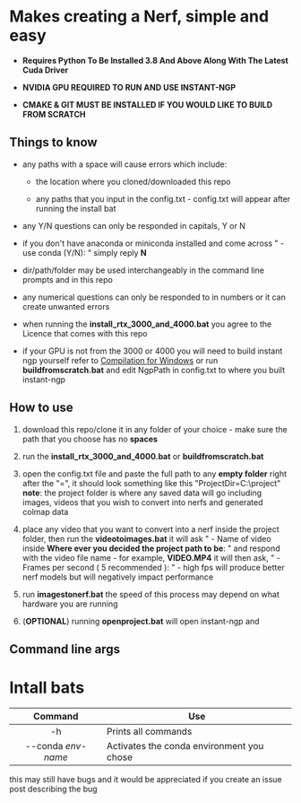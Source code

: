 # **Makes creating a Nerf, simple and easy**

- **Requires Python To Be Installed 3.8 And Above Along With The Latest Cuda Driver**

-  **NVIDIA GPU REQUIRED TO RUN AND USE INSTANT-NGP**
  
- **CMAKE & GIT MUST BE INSTALLED IF YOU WOULD LIKE TO BUILD FROM SCRATCH** 

## **Things to know**
- any paths with a space will cause errors which include:
  - the location where you cloned/downloaded this repo
    
  - any paths that you input in the config.txt - config.txt will appear after running the install bat
    
- any Y/N questions can only be responded in capitals, Y or N
  
- if you don't have anaconda or miniconda installed and come across " - use conda (Y/N): " simply reply **N**
  
- dir/path/folder may be used interchangeably in the command line prompts and in this repo
  
- any numerical questions can only be responded to in numbers or it can create unwanted errors
  
- when running the **install_rtx_3000_and_4000.bat** you agree to the Licence that comes with this repo
  
- if your GPU is not from the 3000 or 4000 you will need to build instant ngp yourself refer to [Compilation for Windows](https://github.com/NVlabs/instant-ngp#compilation:~:text=Compilation,config%20RelWithDebInfo%20%2Dj) or run **buildfromscratch.bat** and edit NgpPath in config.txt to where you built instant-ngp


## **How to use**
1. download this repo/clone it in any folder of your choice - make sure the path that you choose has no **spaces**
   
2. run the **install_rtx_3000_and_4000.bat** or **buildfromscratch.bat**
   
3. open the config.txt file and paste the full path to any **empty folder** right after the "=", it should look something like this "ProjectDir=C:\project" **note**: the project folder is where any saved data will go including images, videos that you wish to convert into nerfs and generated colmap data
   
4. place any video that you want to convert into a nerf inside the project folder, then run the **videotoimages.bat** it will ask " - Name of video inside **Where ever you decided the project path to be**: " and respond with the video file name - for example, **VIDEO.MP4** it will then ask, " - Frames per second ( 5 recommended ): " - high fps will produce better nerf models but will negatively impact performance
   
5. run **imagestonerf.bat** the speed of this process may depend on what hardware you are running
    
6. (**OPTIONAL**) running **openproject.bat** will open instant-ngp and 


## **Command line args**
# Intall bats
| Command             | Use       |
| :-------------: | ------------- |
| -h              | Prints all commands |
| --conda  *env-name*       | Activates the conda environment you chose |



this may still have bugs and it would be appreciated if you create an issue post describing the bug 

